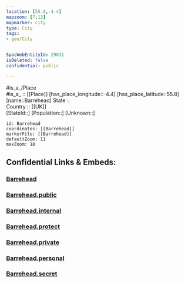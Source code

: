 ```yaml
---
location: [55.8,-4.4] 
mapzoom: [7,12] 
mapmarker: city 
type: City
tags:
- geo/City


SpocWebEntityId: 29031
isDeleted: false
confidential: public

---
```

#is_a_/Place  
#is_a_ :: [[Place]] 
[has_place_longitude::-4.4] 
[has_place_latitude::55.8] 
[name::Barrehead] 
State ::  
Country :: [[UK]]  
[StateId::] 
[Population::] 
[Unknown::] 


```leaflet
id: Barrehead
coordinates: [[Barrehead]] 
markerFile: [[Barrehead]] 
defaultZoom: 11 
maxZoom: 18
```


## Confidential Links & Embeds: 

### [Barrehead](/_Standards/Earth/Continent/Europe/Europe~North/UK/Scotland/counties~Scotland/Renfrewshire~East/cities~Renfrewshire~East/Barrehead.md) 

### [Barrehead.public](/_public/Earth/Continent/Europe/Europe~North/UK/Scotland/counties~Scotland/Renfrewshire~East/cities~Renfrewshire~East/Barrehead.public.md) 

### [Barrehead.internal](/_internal/Earth/Continent/Europe/Europe~North/UK/Scotland/counties~Scotland/Renfrewshire~East/cities~Renfrewshire~East/Barrehead.internal.md) 

### [Barrehead.protect](/_protect/Earth/Continent/Europe/Europe~North/UK/Scotland/counties~Scotland/Renfrewshire~East/cities~Renfrewshire~East/Barrehead.protect.md) 

### [Barrehead.private](/_private/Earth/Continent/Europe/Europe~North/UK/Scotland/counties~Scotland/Renfrewshire~East/cities~Renfrewshire~East/Barrehead.private.md) 

### [Barrehead.personal](/_personal/Earth/Continent/Europe/Europe~North/UK/Scotland/counties~Scotland/Renfrewshire~East/cities~Renfrewshire~East/Barrehead.personal.md) 

### [Barrehead.secret](/_secret/Earth/Continent/Europe/Europe~North/UK/Scotland/counties~Scotland/Renfrewshire~East/cities~Renfrewshire~East/Barrehead.secret.md)

